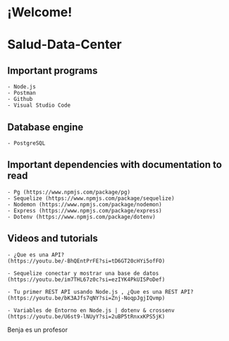  # ¡Welcome!

# Salud-Data-Center

## Important programs
    - Node.js
    - Postman
    - Github
    - Visual Studio Code

## Database engine
    - PostgreSQL

## Important dependencies with documentation to read
    - Pg (https://www.npmjs.com/package/pg)
    - Sequelize (https://www.npmjs.com/package/sequelize)
    - Nodemon (https://www.npmjs.com/package/nodemon)
    - Express (https://www.npmjs.com/package/express)
    - Dotenv (https://www.npmjs.com/package/dotenv)

## Videos and tutorials
    - ¿Que es una API?
    (https://youtu.be/-BhQEntPrFE?si=tD6GT20cHYi5ofFO)

    - Sequelize conectar y mostrar una base de datos
    (https://youtu.be/im7THL67z0c?si=ezIYK4PkUISPoDef)

    - Tu primer REST API usando Node.js , ¿Que es una REST API?
    (https://youtu.be/bK3AJfs7qNY?si=Znj-NoqpJgjIQvmp)

    - Variables de Entorno en Node.js | dotenv & crossenv
    (https://youtu.be/U6st9-lNUyY?si=2uBP5tRnxxKPS5jK)

Benja es un profesor